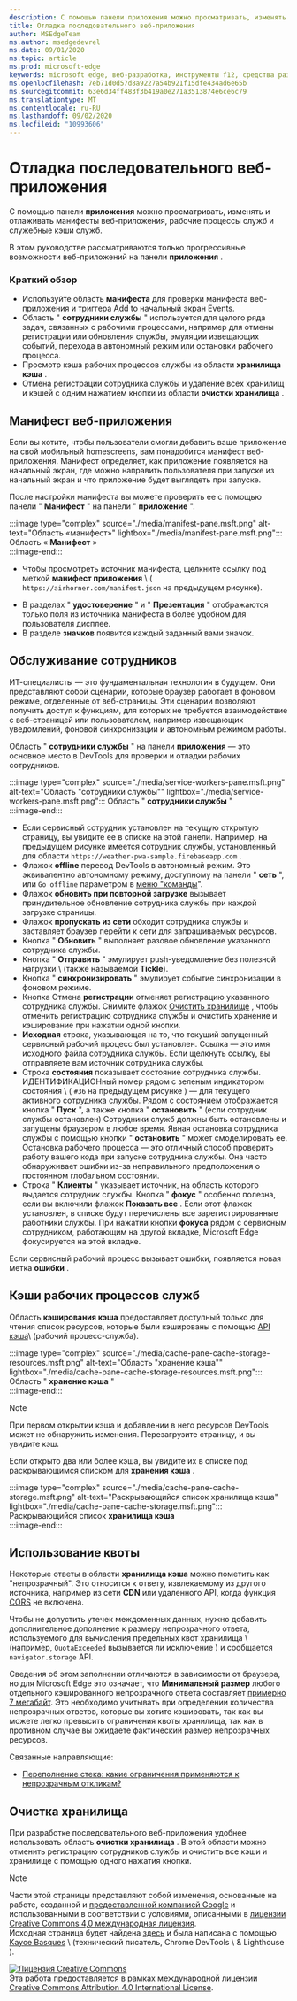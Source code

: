 ```yaml
---
description: С помощью панели приложения можно просматривать, изменять и отлаживать манифесты веб-приложения, рабочие процессы служб и служебные кэши служб.
title: Отладка последовательного веб-приложения
author: MSEdgeTeam
ms.author: msedgedevrel
ms.date: 09/01/2020
ms.topic: article
ms.prod: microsoft-edge
keywords: microsoft edge, веб-разработка, инструменты f12, средства разработчика
ms.openlocfilehash: 7eb71d0d57d8a9227a54b921f15dfe434ad6e65b
ms.sourcegitcommit: 63e6d34ff483f3b419a0e271a3513874e6ce6c79
ms.translationtype: MT
ms.contentlocale: ru-RU
ms.lasthandoff: 09/02/2020
ms.locfileid: "10993606"
---
```

<!-- Copyright Kayce Basques 

   Licensed under the Apache License, Version 2.0 (the "License");
   you may not use this file except in compliance with the License.
   You may obtain a copy of the License at

       https://www.apache.org/licenses/LICENSE-2.0

   Unless required by applicable law or agreed to in writing, software
   distributed under the License is distributed on an "AS IS" BASIS,
   WITHOUT WARRANTIES OR CONDITIONS OF ANY KIND, either express or implied.
   See the License for the specific language governing permissions and
   limitations under the License.  -->  





# Отладка последовательного веб-приложения   



С помощью панели **приложения** можно просматривать, изменять и отлаживать манифесты веб-приложения, рабочие процессы служб и служебные кэши служб.  

<!--Related Guides:  

*   [Progressive Web Apps](/web/progressive-web-apps)  -->

<!--TODO:  Link web "Progressive Web Apps" section when available. -->

В этом руководстве рассматриваются только прогрессивные возможности веб-приложений на панели **приложения** .  <!--If you're looking for help on the other panes, check out the last section of this guide, [Other Application panel guides](#other-application-panel-guides).  -->

<!--TODO:  Link to sections when available. -->

### Краткий обзор  

*   Используйте область **манифеста** для проверки манифеста веб-приложения и триггера Add to начальный экран Events.  
*   Область " **сотрудники службы** " используется для целого ряда задач, связанных с рабочими процессами, например для отмены регистрации или обновления службы, эмуляции извещающих событий, перехода в автономный режим или остановки рабочего процесса.  
*   Просмотр кэша рабочих процессов службы из области **хранилища кэша** .  
*   Отмена регистрации сотрудника службы и удаление всех хранилищ и кэшей с одним нажатием кнопки из области **очистки хранилища** .  
    
## Манифест веб-приложения   

Если вы хотите, чтобы пользователи смогли добавить ваше приложение на свой мобильный homescreens, вам понадобится манифест веб-приложения.  Манифест определяет, как приложение появляется на начальный экран, где можно направить пользователя при запуске из начальный экран и что приложение будет выглядеть при запуске.  

<!--Related Guides:  

*   [Improve user experiences with a Web App Manifest](/web/fundamentals/web-app-manifest)  
*   [Using App Install Banners](/web/fundamentals/app-install-banners)  -->

<!--TODO:  Link to sections when available. -->

После настройки манифеста вы можете проверить ее с помощью панели " **Манифест** " на панели " **приложение** ".  

:::image type="complex" source="./media/manifest-pane.msft.png" alt-text="Область «манифест»" lightbox="./media/manifest-pane.msft.png":::
   Область « **Манифест** »  
:::image-end:::  

*   Чтобы просмотреть источник манифеста, щелкните ссылку под меткой **манифест приложения** \ ( `https://airhorner.com/manifest.json` на предыдущем рисунке).  
<!-- *   Press the **Add to homescreen** button to simulate an Add to Homescreen event.  Check out the next section for more information.  -->  
*   В разделах " **удостоверение** " и " **Презентация** " отображаются только поля из источника манифеста в более удобном для пользователя дисплее.  
*   В разделе **значков** появится каждый заданный вами значок.  
    
<!--### Simulate Add to Homescreen events   -->

<!--A web app can only be added to a homescreen when the site is visited at least twice, with at least five minutes between visits.  While developing or debugging your Add to Homescreen workflow, this criteria can be inconvenient.  
The **Add to homescreen** button on the **App Manifest** pane lets you simulate Add to Homescreen events whenever you want.  -->

<!--You can test out this feature with the [Microsoft I/O 2016 progressive web app](https://events.alpahabet.com/io2016/), which has proper support for Add to Homescreen.  Clicking on **Add to Homescreen** while the app is open prompts Microsoft Edge to display the "add this site to your shelf" banner, which is the desktop equivalent of the "add to homescreen" banner for mobile devices.  -->

<!--  
:::image type="complex" source="./media/io.msft.png" alt-text="Add to desktop shelf" lightbox="./media/io.msft.png":::
   Add to desktop shelf  
:::image-end:::
-->  

<!--
> [!Tip]
> Keep the **Console** drawer open while simulating Add to Homescreen events.  The Console tells you if your manifest has any issues and logs other information about the Add to Homescreen lifecycle.  -->

<!--The **Add to Homescreen** feature cannot yet simulate the workflow for mobile devices.  Notice how the "add to shelf" prompt was triggered in the screenshot above, even though DevTools is in Device Mode.  However, if you can successfully add your app to your desktop shelf, then it'll work for mobile, too.  -->

<!-- TODO: Rework content after sample app is created. -->

<!--If you want to test out the genuine mobile experience, you can connect a real mobile device to DevTools via **remote debugging**, and then click the **Add to Homescreen** button \(on DevTools\) to trigger the "add to homescreen" prompt on the connected mobile device.  -->

<!--TODO:  Link Debug "remote debugging" sections when available. -->

## Обслуживание сотрудников   

ИТ-специалисты — это фундаментальная технология в будущем.  Они представляют собой сценарии, которые браузер работает в фоновом режиме, отделенные от веб-страницы.  Эти сценарии позволяют получить доступ к функциям, для которых не требуется взаимодействие с веб-страницей или пользователем, например извещающих уведомлений, фоновой синхронизации и автономным режимом работы.  

<!--Related Guides:  

*   [Intro to Service Workers](/web/fundamentals/primers/service-worker)  
*   [Push Notifications: Timely, Relevant, and Precise](/web/fundamentals/push-notifications)  -->  
    
<!--TODO:  Link to sections when available. -->  

Область " **сотрудники службы** " на панели **приложения** — это основное место в DevTools для проверки и отладки рабочих сотрудников.  

:::image type="complex" source="./media/service-workers-pane.msft.png" alt-text="Область "сотрудники службы"" lightbox="./media/service-workers-pane.msft.png":::
   Область " **сотрудники службы** "  
:::image-end:::  

*   Если сервисный сотрудник установлен на текущую открытую страницу, вы увидите ее в списке на этой панели.  Например, на предыдущем рисунке имеется сотрудник службы, установленный для области `https://weather-pwa-sample.firebaseapp.com` .  
*   Флажок **offline** перевод DevTools в автономный режим.  Это эквивалентно автономному режиму, доступному на панели " **сеть** ", или `Go offline` параметром в [меню "команды][DevtoolsCommandMenuIndex]".  
*   Флажок **обновить при повторной загрузке** вызывает принудительное обновление сотрудника службы при каждой загрузке страницы.  
*   Флажок **пропускать из сети** обходит сотрудника службы и заставляет браузер перейти к сети для запрашиваемых ресурсов.  
*   Кнопка " **Обновить** " выполняет разовое обновление указанного сотрудника службы.  
*   Кнопка " **Отправить** " эмулирует push-уведомление без полезной нагрузки \ (также называемой **Tickle**).  
*   Кнопка " **синхронизировать** " эмулирует событие синхронизации в фоновом режиме.  
*   Кнопка Отмена **регистрации** отменяет регистрацию указанного сотрудника службы.  Снимите флажок [Очистить хранилище](#clear-storage) , чтобы отменить регистрацию сотрудника службы и очистить хранение и кэширование при нажатии одной кнопки.  
*   **Исходная** строка, указывающая на то, что текущий запущенный сервисный рабочий процесс был установлен.  Ссылка — это имя исходного файла сотрудника службы.  Если щелкнуть ссылку, вы отправляете вам источник сотрудника службы.  
*   Строка **состояния** показывает состояние сотрудника службы.  ИДЕНТИФИКАЦИОНный номер рядом с зеленым индикатором состояния \ ( `#36` на предыдущем рисунке \) — для текущего активного сотрудника службы.  Рядом с состоянием отображается кнопка " **Пуск** ", а также кнопка " **остановить** " (если сотрудник службы остановлен)  Сотрудники служб должны быть остановлены и запущены браузером в любое время.  Явная остановка сотрудника службы с помощью кнопки " **остановить** " может смоделировать ее.  Остановка рабочего процесса — это отличный способ проверить работу вашего кода при запуске сотрудника службы.  Она часто обнаруживает ошибки из-за неправильного предположения о постоянном глобальном состоянии.  
*   Строка " **Клиенты** " указывает источник, на область которого выдается сотрудник службы.  Кнопка " **фокус** " особенно полезна, если вы включили флажок **Показать все** .  Если этот флажок установлен, в списке будут перечислены все зарегистрированные работники службы.  При нажатии кнопки **фокуса** рядом с сервисным сотрудником, работающим на другой вкладке, Microsoft Edge фокусируется на этой вкладке.  
    
Если сервисный рабочий процесс вызывает ошибки, появляется новая метка **ошибки** .  

<!--  
:::image type="complex" source="./media/sw-error.msft.png" alt-text="Service worker with errors" lightbox="./media/sw-error.msft.png":::
   Service worker with errors  
:::image-end:::
-->  

<!--TODO:  Capture Service Worker Errors sample when available. -->
<!--TODO:  Link Web "How tickle works" sections when available. -->

## Кэши рабочих процессов служб 

Область **кэширования кэша** предоставляет доступный только для чтения список ресурсов, которые были кэшированы с помощью [API кэша][MDNWebCacheAPI]\ (рабочий процесс-служба).  

:::image type="complex" source="./media/cache-pane-cache-storage-resources.msft.png" alt-text="Область "хранение кэша"" lightbox="./media/cache-pane-cache-storage-resources.msft.png":::
   Область " **хранение кэша** "  
:::image-end:::  

> [!NOTE]
> При первом открытии кэша и добавлении в него ресурсов DevTools может не обнаружить изменения.  Перезагрузите страницу, и вы увидите кэш.  

Если открыто два или более кэша, вы увидите их в списке под раскрывающимся списком для **хранения кэша** .  

:::image type="complex" source="./media/cache-pane-cache-storage.msft.png" alt-text="Раскрывающийся список хранилища кэша" lightbox="./media/cache-pane-cache-storage.msft.png":::
   Раскрывающийся список **хранилища кэша**  
:::image-end:::  

## Использование квоты 

Некоторые ответы в области **хранилища кэша** можно пометить как "непрозрачный".  Это относится к ответу, извлекаемому из другого источника, например из сети **CDN** или удаленного API, когда функция [CORS][FetchHttpCorsProtocol] не включена.  

<!--TODO:  Link Web "CDN" section when available. -->  
<!--TODO:  Link Web "opaque" section when available. -->

Чтобы не допустить утечек междоменных данных, нужно добавить дополнительное дополнение к размеру непрозрачного ответа, используемого для вычисления предельных квот хранилища \ (например, `QuotaExceeded` вызывается ли исключение \) и сообщается `navigator.storage` API.  

<!--TODO:  Link Estimating "`navigator.storage` API" sections when available. -->

Сведения об этом заполнении отличаются в зависимости от браузера, но для Microsoft Edge это означает, что **Минимальный размер** любого отдельного кэшированного непрозрачного ответа составляет [примерно 7 мегабайт][ChromiumIssues796060#c17].  Это необходимо учитывать при определении количества непрозрачных ответов, которые вы хотите кэшировать, так как вы можете легко превысить ограничения квоты хранилища, так как в противном случае вы ожидаете фактический размер непрозрачных ресурсов.  

Связанные направляющие:  

*   [Переполнение стека: какие ограничения применяются к непрозрачным откликам?][StackOverflowLimitationsForOpaqueResponses]  
<!--*   [Alphabet work container: Understanding Storage Quota](/web/tools/Alphabet-work-container/guides/storage-quota#beware_of_opaque_responses)  -->
    
<!--TODO:  Link Work container storage quota for opaque responses section when available. -->

## Очистка хранилища 

При разработке последовательного веб-приложения удобнее использовать область **очистки хранилища** .  В этой области можно отменить регистрацию сотрудников службы и очистить все кэши и хранилище с помощью одного нажатия кнопки.  <!--Check out the section below to learn more.  -->

<!--Related Guides:  

*   [Clear Storage](/iterate/manage-data/local-storage#clear-storage)  -->
    
<!--TODO:  Link to sections when available. -->

<!--## Other Application panel guides 

Check out the guides below for more help on the other panes of the **Application** panel.  

Related Guides:  

*   [Inspect page resources](/iterate/manage-data/page-resources)  
*   [Inspect and manage local storage and caches](/iterate/manage-data/local-storage)  -->
    
<!--TODO  -->

<!--  
 


-->  

<!-- links -->  

[DevtoolsCommandMenuIndex]: ./command-menu/index.md "Выполнение команд с помощью командного меню Microsoft Edge DevTools | Документы Microsoft"  

[ChromiumIssues796060#c17]: https://bugs.chromium.org/p/chromium/issues/detail?id=796060#c17 "Chromium дата_выпуска 796060: значение хранилища кэша выводится при каждом обновлении, когда код аналитики находится в HTML"  

[FetchHttpCorsProtocol]: https://fetch.spec.whatwg.org/#http-cors-protocol  

[MDNWebCacheAPI]: https://developer.mozilla.org/docs/Web/API/Cache "Cache-API | MDN"  

[StackOverflowLimitationsForOpaqueResponses]: https://stackoverflow.com/q/39109789/385997 "Переполнение стека: какие ограничения применяются к непрозрачным откликам?"  

<!--[WebEstimatingAvailableStorageSpace]: whats-new/2017/08/estimating-available-storage-space  -->
<!--[RemoteDebugging]: /debug/remote-debugging/remote-debugging  -->

<!--[WebHowPushWorks]: /web/fundamentals/push-notifications/how-push-works  -->  
<!--[WebGlossaryCDN]: /web/fundamentals/glossary#CDN  -->
<!--[WebGlossaryOpaque]: /web/fundamentals/glossary#opaque-response  -->

> [!NOTE]
> Части этой страницы представляют собой изменения, основанные на работе, созданной и [предоставленной компанией Google][GoogleSitePolicies] и использованными в соответствии с условиями, описанными в [лицензии Creative Commons 4,0 международная лицензия][CCA4IL].  
> Исходная страница будет найдена [здесь](https://developers.google.com/web/tools/chrome-devtools/progressive-web-apps) и была написана с помощью [Kayce Basques][KayceBasques] \ (технический писатель, Chrome DevTools \ & Lighthouse \).  

[![Лицензия Creative Commons][CCby4Image]][CCA4IL]  
Эта работа предоставляется в рамках международной лицензии [Creative Commons Attribution 4.0 International License][CCA4IL].  

[CCA4IL]: https://creativecommons.org/licenses/by/4.0  
[CCby4Image]: https://i.creativecommons.org/l/by/4.0/88x31.png  
[GoogleSitePolicies]: https://developers.google.com/terms/site-policies  
[KayceBasques]: https://developers.google.com/web/resources/contributors/kaycebasques  
